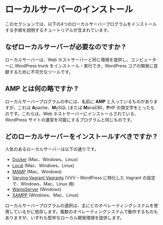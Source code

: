 <!--
# Installing a Local Server
-->

# ローカルサーバーのインストール

<!--
This section of the handbook contains tutorials that will walk you through the process of installing one of the four local server programs listed below.
-->

このセクションでは、以下の4つのローカルサーバープログラムをインストールする手順を説明するチュートリアルが含まれています。

<!--
## Why do I need a local server?
-->

## なぜローカルサーバーが必要なのですか ?

<!--
A local server provides the same environment as your web host’s server, allows you to install/run WordPress trunk on your computer, and is an essential tool in contributing to the development of WordPress core.
-->

ローカルサーバーは、Web ホストサーバーと同じ環境を提供し、コンピューターに WordPress trunk をインストール・実行でき、WordPress コアの開発に貢献するために不可欠なツールです。

<!--
## What does AMP stand for?
-->

## AMP とは何の略ですか ?

<!--
Some local server programs have **AMP** in their name, which stands for **A**pache, **M**ySQL (or **M**ariaDB), and **P**HP. These are the same programs that are installed on your webhost’s server which allow you to run your WordPress site.
-->

ローカルサーバープログラムの中には、名前に **AMP** と入っているものがありますが、これは **A**pache、**M**ySQL (または **M**ariaDB)、**P**HP の頭文字をとったものです。これらは、Web ホストサーバーにインストールされている、WordPress サイトの運営を可能にするプログラムと同じものです。

<!--
## Which local server should I install?
-->

## どのローカルサーバーをインストールすべきですか ?

<!--
Some popular local servers are:
-->

人気のあるローカルサーバーは以下の通りです。

<!--
*   [Docker](https://www.docker.com/) (Mac, Windows, Linux)
*   [Local](https://localwp.com/) (Mac, Windows, Linux)
*   [MAMP](https://www.mamp.info/) (Mac & Windows)
*   [Varying Vagrant Vagrants](https://varyingvagrantvagrants.org/) (VVV – WordPress specific Vagrant configuration for Windows, Mac, Linux)
*   [WampServer](https://www.wampserver.com/) (Windows)
*   [XAMPP](https://www.apachefriends.org/) (Windows, Mac, Linux)
-->

*   [Docker](https://www.docker.com/) (Mac、Windows、Linux)
*   [Local](https://localwp.com/) (Mac、Windows、Linux)
*   [MAMP](https://www.mamp.info/) (Mac、Windows)
*   [Varying Vagrant Vagrants](https://varyingvagrantvagrants.org/) (VVV – WordPress に特化した Vagrant の設定で、Windows、Mac、Linux 用)
*   [WampServer](https://www.wampserver.com/) (Windows)
*   [XAMPP](https://www.apachefriends.org/) (Windows、Mac、Linux)

<!--
Your choice of a local server program will primarily depend on which operating system you run on your computer. There are a couple that work on multiple operating systems, and all will give you a solid local development environment.
-->

ローカルサーバープログラムの選択は、主にどのオペレーティングシステムを使用しているかに依存します。複数のオペレーティングシステムで動作するものもありますが、いずれも堅牢なローカル開発環境を提供します。
